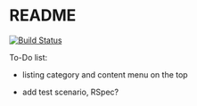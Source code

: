 # README

[![Build Status](https://travis-ci.org/sakares/microblog.svg?branch=master)](https://travis-ci.org/sakares/microblog)

To-Do list:

* listing category and content menu on the top

* add test scenario, RSpec?
